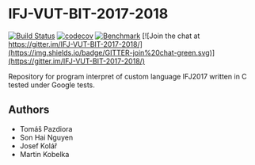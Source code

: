 # IFJ-VUT-BIT-2017-2018

[![Build Status](https://travis-ci.com/thejoeejoee/IFJ-VUT-BIT-2017-2018.svg?token=gqhWb2e43GFsqhjPPAw1&branch=develop)](https://travis-ci.com/thejoeejoee/IFJ-VUT-BIT-2017-2018)
[![codecov](https://codecov.io/gh/thejoeejoee/IFJ-VUT-BIT-2017-2018/branch/develop/graph/badge.svg?token=H6Cdiv7Mov)](https://codecov.io/gh/thejoeejoee/IFJ-VUT-BIT-2017-2018)
[![Benchmark](https://img.shields.io/badge/benchmark-view-blue.svg)](https://plot.ly/~thejoeejoee/2)
[![Join the chat at https://gitter.im/IFJ-VUT-BIT-2017-2018/](https://img.shields.io/badge/GITTER-join%20chat-green.svg)](https://gitter.im/IFJ-VUT-BIT-2017-2018/)

Repository for program interpret of custom language IFJ2017 written in C tested under Google tests.

Authors
------------ 
* Tomáš Pazdiora
* Son Hai Nguyen
* Josef Kolář
* Martin Kobelka
